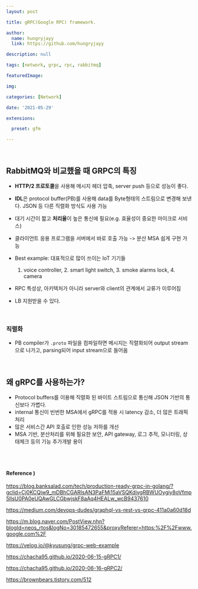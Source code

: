 ```yaml
---
layout: post

title: gRPC(Google RPC) framework.

author: 
  name: hungryjayy
  link: https://github.com/hungryjayy

description: null

tags: [network, grpc, rpc, rabbitmq]

featuredImage: 

img: 

categories: [Network]

date: '2021-05-29'

extensions:

  preset: gfm

---
```


<br>

## RabbitMQ와 비교했을 때 GRPC의 특징

* **HTTP/2 프로토콜**을 사용해 메시지 헤더 압축, server push 등으로 성능이 좋다.
* **IDL**은 protocol buffer(PB)를 사용해 data를 Byte형태의 스트림으로 변경해 보낸다. JSON 등 다른 직렬화 방식도 사용 가능
* 대기 시간이 짧고 **처리율**이 높은 통신에 필요(e.g. 효율성이 중요한 마이크로 서비스)
* 클라이언트 응용 프로그램을 서버에서 바로 호출 가능 -> 분산 MSA 쉽게 구현 가능
* Best example: 대표적으로 많이 쓰이는 IoT 기기들

  1. voice controller, 2. smart light switch, 3. smoke alarms lock, 4. camera 
* RPC 특성상, 아키텍처가 아니라 server와 client의 관계에서 교류가 이루어짐
* LB 지원받을 수 있다.

<br>

### 직렬화

* PB compiler가 `.proto` 파일을 컴파일하면 메시지는 직렬화되어 output stream 으로 나가고, parsing되어 input stream으로 들어옴

<br>

## 왜 gRPC를 사용하는가?

* Protocol buffers를 이용해 직렬화 된 바이트 스트림으로 통신해 JSON 기반의 통신보다 가볍다.
* internal 통신이 빈번한 MSA에서 gRPC를 적용 시 latency 감소, 더 많은 트래픽 처리
* 많은 서비스간 API 호출로 인한 성능 저하를 개선
* MSA 기반, 분산처리를 위해 필요한 보안, API gateway, 로그 추적, 모니터링, 상태체크 등의 기능 추가개발 용이

<br><br>

#### Reference ) 

https://blog.banksalad.com/tech/production-ready-grpc-in-golang/?gclid=Cj0KCQjw9_mDBhCGARIsAN3PaFMi15aVSQKdivgRBWUOygiy8oVfmp5IlsU0PA0eUQAwGLCGbwjskF8aAq4HEALw_wcB9437610

https://medium.com/devops-dudes/graphql-vs-rest-vs-grpc-411a0a60d18d

https://m.blog.naver.com/PostView.nhn?blogId=neos_rtos&logNo=30185472655&proxyReferer=https:%2F%2Fwww.google.com%2F

https://velog.io/@kyusung/grpc-web-example

https://chacha95.github.io/2020-06-15-gRPC1/

https://chacha95.github.io/2020-06-16-gRPC2/

https://brownbears.tistory.com/512